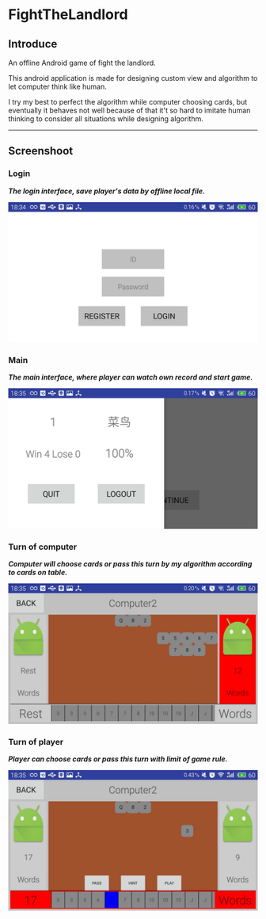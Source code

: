 # FightTheLandlord

## Introduce

An offline Android game of fight the landlord.

This android application is made for designing custom view and algorithm to let computer think like human.

I try my best to perfect the algorithm while computer choosing cards, but eventually it behaves not well because of that it't so hard to imitate human thinking to consider all situations while designing algorithm.

----

## Screenshoot

### **Login**
 
***The login interface, save player's data by offline local file.***

![](https://github.com/13608089849/FightTheLandlord/blob/master/image/login.jpg)

### **Main**

***The main interface, where player can watch own record and start game.***

![](https://github.com/13608089849/FightTheLandlord/blob/master/image/main.jpg)

### **Turn of computer**

***Computer will choose cards or pass this turn by my algorithm according to cards on table.***

![](https://github.com/13608089849/FightTheLandlord/blob/master/image/turnOfComputer.jpg)

### **Turn of player**

***Player can choose cards or pass this turn with limit of game rule.***

![](https://github.com/13608089849/FightTheLandlord/blob/master/image/turnOfPlayer.jpg)